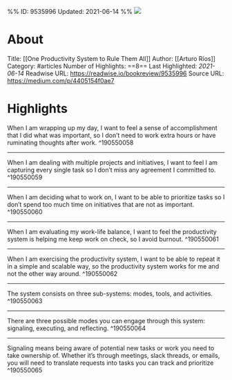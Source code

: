 %%
ID: 9535996
Updated: 2021-06-14
%%
![](https://readwise-assets.s3.amazonaws.com/static/images/article1.be68295a7e40.png)

# About
Title: [[One Productivity System to Rule Them All]]
Author: [[Arturo Ríos]]
Category: #articles
Number of Highlights: ==8==
Last Highlighted: *2021-06-14*
Readwise URL: https://readwise.io/bookreview/9535996
Source URL: https://medium.com/p/4405154f0ae7


# Highlights 
When I am wrapping up my day, I want to feel a sense of accomplishment that I did what was important, so I don’t need to work extra hours or have ruminating thoughts after work.  ^190550058

---

When I am dealing with multiple projects and initiatives, I want to feel I am capturing every single task so I don’t miss any agreement I committed to.  ^190550059

---

When I am deciding what to work on, I want to be able to prioritize tasks so I don’t spend too much time on initiatives that are not as important.  ^190550060

---

When I am evaluating my work-life balance, I want to feel the productivity system is helping me keep work on check, so I avoid burnout.  ^190550061

---

When I am exercising the productivity system, I want to be able to repeat it in a simple and scalable way, so the productivity system works for me and not the other way around.  ^190550062

---

The system consists on three sub-systems: modes, tools, and activities.  ^190550063

---

There are three possible modes you can engage through this system: signaling, executing, and reflecting.  ^190550064

---

Signaling means being aware of potential new tasks or work you need to take ownership of. Whether it’s through meetings, slack threads, or emails, you will need to translate requests into tasks you can track and prioritize  ^190550065

